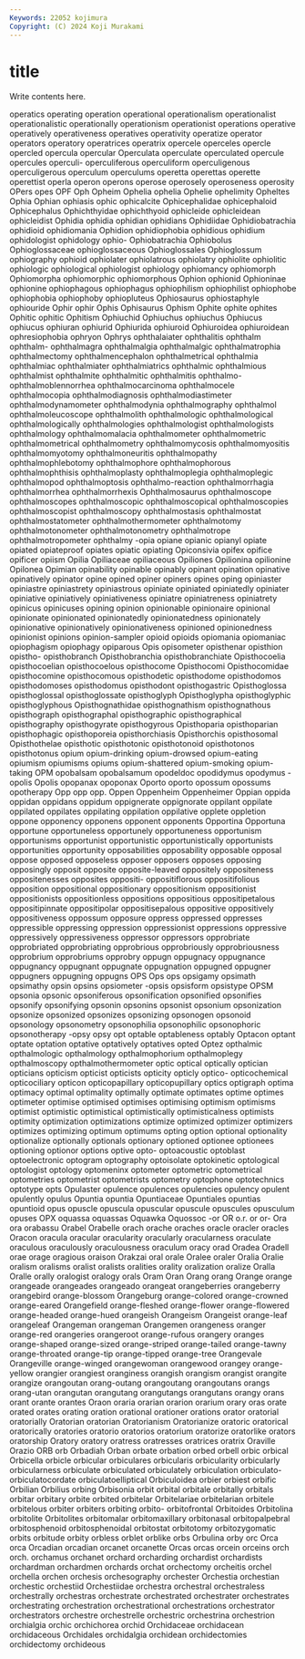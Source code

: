 ```yaml
---
Keywords: 22052 kojimura
Copyright: (C) 2024 Koji Murakami
---
```


# title

Write contents here.



operatics operating operation operational operationalism operationalist operationalistic operationally operationism
operationist operations operative operatively operativeness operatives operativity operatize operator operators
operatory operatrices operatrix opercele operceles opercle opercled opercula opercular Operculata
operculate operculated opercule opercules operculi- operculiferous operculiform operculigenous operculigerous operculum
operculums operetta operettas operette operettist operla operon operons operose operosely
operoseness operosity OPers opes OPF Oph Opheim Ophelia ophelia Ophelie
ophelimity Opheltes Ophia Ophian ophiasis ophic ophicalcite Ophicephalidae ophicephaloid Ophicephalus
Ophichthyidae ophichthyoid ophicleide ophicleidean ophicleidist Ophidia ophidia ophidian ophidians Ophidiidae
Ophidiobatrachia ophidioid ophidiomania Ophidion ophidiophobia ophidious ophidium ophidologist ophidology ophio-
Ophiobatrachia Ophiobolus Ophioglossaceae ophioglossaceous Ophioglossales Ophioglossum ophiography ophioid ophiolater ophiolatrous
ophiolatry ophiolite ophiolitic ophiologic ophiological ophiologist ophiology ophiomancy ophiomorph Ophiomorpha
ophiomorphic ophiomorphous Ophion ophionid Ophioninae ophionine ophiophagous ophiophagus ophiophilism ophiophilist
ophiophobe ophiophobia ophiophoby ophiopluteus Ophiosaurus ophiostaphyle ophiouride Ophir ophir Ophis
Ophisaurus Ophism Ophite ophite ophites Ophitic ophitic Ophitism Ophiuchid Ophiuchus
ophiuchus Ophiucus ophiucus ophiuran ophiurid Ophiurida ophiuroid Ophiuroidea ophiuroidean ophresiophobia
ophryon Ophrys ophthalaiater ophthalitis ophthalm ophthalm- ophthalmagra ophthalmalgia ophthalmalgic ophthalmatrophia
ophthalmectomy ophthalmencephalon ophthalmetrical ophthalmia ophthalmiac ophthalmiater ophthalmiatrics ophthalmic ophthalmious ophthalmist
ophthalmite ophthalmitic ophthalmitis ophthalmo- ophthalmoblennorrhea ophthalmocarcinoma ophthalmocele ophthalmocopia ophthalmodiagnosis ophthalmodiastimeter
ophthalmodynamometer ophthalmodynia ophthalmography ophthalmol ophthalmoleucoscope ophthalmolith ophthalmologic ophthalmological ophthalmologically ophthalmologies
ophthalmologist ophthalmologists ophthalmology ophthalmomalacia ophthalmometer ophthalmometric ophthalmometrical ophthalmometry ophthalmomycosis ophthalmomyositis
ophthalmomyotomy ophthalmoneuritis ophthalmopathy ophthalmophlebotomy ophthalmophore ophthalmophorous ophthalmophthisis ophthalmoplasty ophthalmoplegia ophthalmoplegic
ophthalmopod ophthalmoptosis ophthalmo-reaction ophthalmorrhagia ophthalmorrhea ophthalmorrhexis Ophthalmosaurus ophthalmoscope ophthalmoscopes ophthalmoscopic
ophthalmoscopical ophthalmoscopies ophthalmoscopist ophthalmoscopy ophthalmostasis ophthalmostat ophthalmostatometer ophthalmothermometer ophthalmotomy ophthalmotonometer
ophthalmotonometry ophthalmotrope ophthalmotropometer ophthalmy -opia opiane opianic opianyl opiate opiated
opiateproof opiates opiatic opiating Opiconsivia opifex opifice opificer opiism Opilia
Opiliaceae opiliaceous Opiliones Opilionina opilionine Opilonea Opimian opinability opinable opinably
opinant opination opinative opinatively opinator opine opined opiner opiners opines
oping opiniaster opiniastre opiniastrety opiniastrous opiniate opiniated opiniatedly opiniater opiniative
opiniatively opiniativeness opiniatre opiniatreness opiniatrety opinicus opinicuses opining opinion opinionable
opinionaire opinional opinionate opinionated opinionatedly opinionatedness opinionately opinionative opinionatively opinionativeness
opinioned opinionedness opinionist opinions opinion-sampler opioid opioids opiomania opiomaniac opiophagism
opiophagy opiparous Opis opisometer opisthenar opisthion opistho- opisthobranch Opisthobranchia opisthobranchiate
Opisthocoelia opisthocoelian opisthocoelous opisthocome Opisthocomi Opisthocomidae opisthocomine opisthocomous opisthodetic opisthodome
opisthodomos opisthodomoses opisthodomus opisthodont opisthogastric Opisthoglossa opisthoglossal opisthoglossate opisthoglyph Opisthoglypha
opisthoglyphic opisthoglyphous Opisthognathidae opisthognathism opisthognathous opisthograph opisthographal opisthographic opisthographical opisthography
opisthogyrate opisthogyrous Opisthoparia opisthoparian opisthophagic opisthoporeia opisthorchiasis Opisthorchis opisthosomal Opisthothelae
opisthotic opisthotonic opisthotonoid opisthotonos opisthotonus opium opium-drinking opium-drowsed opium-eating opiumism
opiumisms opiums opium-shattered opium-smoking opium-taking OPM opobalsam opobalsamum opodeldoc opodidymus
opodymus -opolis Opolis opopanax opoponax Oporto oporto opossum opossums opotherapy
Opp opp opp. Oppen Oppenheim Oppenheimer Oppian oppida oppidan oppidans
oppidum oppignerate oppignorate oppilant oppilate oppilated oppilates oppilating oppilation oppilative
opplete oppletion oppone opponency opponens opponent opponents Opportina Opportuna opportune
opportuneless opportunely opportuneness opportunism opportunisms opportunist opportunistic opportunistically opportunists opportunities
opportunity opposabilities opposability opposable opposal oppose opposed opposeless opposer opposers
opposes opposing opposingly opposit opposite opposite-leaved oppositely oppositeness oppositenesses opposites
oppositi- oppositiflorous oppositifolious opposition oppositional oppositionary oppositionism oppositionist oppositionists oppositionless
oppositions oppositious oppositipetalous oppositipinnate oppositipolar oppositisepalous oppositive oppositively oppositiveness oppossum
opposure oppress oppressed oppresses oppressible oppressing oppression oppressionist oppressions oppressive
oppressively oppressiveness oppressor oppressors opprobriate opprobriated opprobriating opprobrious opprobriously opprobriousness
opprobrium opprobriums opprobry oppugn oppugnacy oppugnance oppugnancy oppugnant oppugnate oppugnation
oppugned oppugner oppugners oppugning oppugns OPS Ops ops opsigamy opsimath
opsimathy opsin opsins opsiometer -opsis opsisform opsistype OPSM opsonia opsonic
opsoniferous opsonification opsonified opsonifies opsonify opsonifying opsonin opsonins opsonist opsonium
opsonization opsonize opsonized opsonizes opsonizing opsonogen opsonoid opsonology opsonometry opsonophilia
opsonophilic opsonophoric opsonotherapy -opsy opsy opt optable optableness optably Optacon
optant optate optation optative optatively optatives opted Optez opthalmic opthalmologic
opthalmology opthalmophorium opthalmoplegy opthalmoscopy opthalmothermometer optic optical optically optician opticians
opticism opticist opticists opticity opticly optico- opticochemical opticociliary opticon opticopapillary
opticopupillary optics optigraph optima optimacy optimal optimality optimally optimate optimates
optime optimes optimeter optimise optimised optimises optimising optimism optimisms optimist
optimistic optimistical optimistically optimisticalness optimists optimity optimization optimizations optimize optimized
optimizer optimizers optimizes optimizing optimum optimums opting option optional optionality
optionalize optionally optionals optionary optioned optionee optionees optioning optionor options
optive opto- optoacoustic optoblast optoelectronic optogram optography optoisolate optokinetic optological
optologist optology optomeninx optometer optometric optometrical optometries optometrist optometrists optometry
optophone optotechnics optotype opts Opulaster opulence opulences opulencies opulency opulent
opulently opulus Opuntia opuntia Opuntiaceae Opuntiales opuntias opuntioid opus opuscle
opuscula opuscular opuscule opuscules opusculum opuses OPX oquassa oquassas Oquawka
Oquossoc -or OR o.r. or or- Ora ora orabassu Orabel
Orabelle orach orache oraches oracle oracler oracles Oracon oracula oracular
oracularity oracularly oracularness oraculate oraculous oraculously oraculousness oraculum oracy orad
Oradea Oradell orae orage oragious oraison Orakzai oral orale Oralee
oraler Oralia Oralie oralism oralisms oralist oralists oralities orality oralization
oralize Oralla Oralle orally oralogist oralogy orals Oram Oran Orang
orang Orange orange orangeade orangeades orangeado orangeat orangeberries orangeberry orangebird
orange-blossom Orangeburg orange-colored orange-crowned orange-eared Orangefield orange-fleshed orange-flower orange-flowered orange-headed
orange-hued orangeish Orangeism Orangeist orange-leaf orangeleaf Orangeman orangeman Orangemen orangeness
oranger orange-red orangeries orangeroot orange-rufous orangery oranges orange-shaped orange-sized orange-striped
orange-tailed orange-tawny orange-throated orange-tip orange-tipped orange-tree Orangevale Orangeville orange-winged orangewoman
orangewood orangey orange-yellow orangier orangiest oranginess orangish orangism orangist orangite
orangize orangoutan orang-outang orangoutang orangoutans orangs orang-utan orangutan orangutang orangutangs
orangutans orangy orans orant orante orantes Oraon oraria orarian orarion
orarium orary oras orate orated orates orating oration orational orationer
orations orator oratorial oratorially Oratorian oratorian Oratorianism Oratorianize oratoric oratorical
oratorically oratories oratorio oratorios oratorium oratorize oratorlike orators oratorship Oratory
oratory oratress oratresses oratrices oratrix Oraville Orazio ORB orb Orbadiah
Orban orbate orbation orbed orbell orbic orbical Orbicella orbicle orbicular
orbiculares orbicularis orbicularity orbicularly orbicularness orbiculate orbiculated orbiculately orbiculation orbiculato-
orbiculatocordate orbiculatoelliptical Orbiculoidea orbier orbiest orbific Orbilian Orbilius orbing Orbisonia
orbit orbital orbitale orbitally orbitals orbitar orbitary orbite orbited orbitelar
Orbitelariae orbitelarian orbitele orbitelous orbiter orbiters orbiting orbito- orbitofrontal Orbitoides
Orbitolina orbitolite Orbitolites orbitomalar orbitomaxillary orbitonasal orbitopalpebral orbitosphenoid orbitosphenoidal orbitostat
orbitotomy orbitozygomatic orbits orbitude orbity orbless orblet orblike orbs Orbulina
orby orc Orca orca Orcadian orcadian orcanet orcanette Orcas orcas
orcein orceins orch orch. orchamus orchanet orchard orcharding orchardist orchardists
orchardman orchardmen orchards orchat orchectomy orcheitis orchel orchella orchen orchesis
orchesography orchester Orchestia orchestian orchestic orchestiid Orchestiidae orchestra orchestral orchestraless
orchestrally orchestras orchestrate orchestrated orchestrater orchestrates orchestrating orchestration orchestrational orchestrations
orchestrator orchestrators orchestre orchestrelle orchestric orchestrina orchestrion orchialgia orchic orchichorea
orchid Orchidaceae orchidacean orchidaceous Orchidales orchidalgia orchidean orchidectomies orchidectomy orchideous
